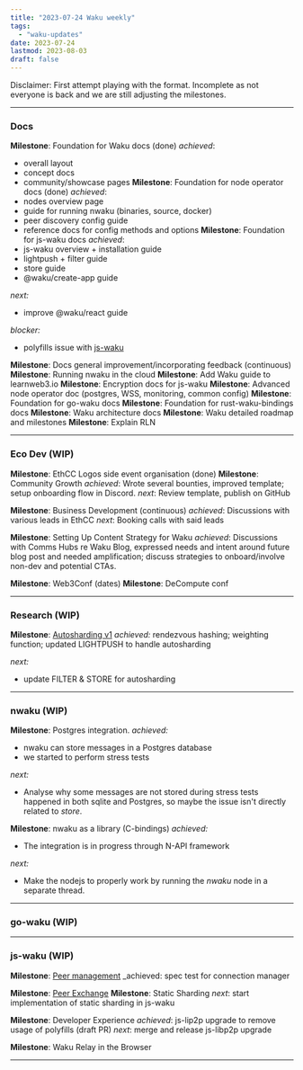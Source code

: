 ```yaml
---
title: "2023-07-24 Waku weekly"
tags:
  - "waku-updates"
date: 2023-07-24
lastmod: 2023-08-03
draft: false
---
```


Disclaimer: First attempt playing with the format. Incomplete as not everyone is back and we are still adjusting the milestones.

---

### Docs

**Milestone**: Foundation for Waku docs (done)
_achieved_:
- overall layout
- concept docs
- community/showcase pages
**Milestone**: Foundation for node operator docs (done)
_achieved_:
- nodes overview page
- guide for running nwaku (binaries, source, docker)
- peer discovery config guide
- reference docs for config methods and options
**Milestone**: Foundation for js-waku docs
_achieved_:
- js-waku overview + installation guide
- lightpush + filter guide
- store guide
- @waku/create-app guide

_next:_
- improve @waku/react guide

_blocker:_
- polyfills issue with [js-waku](https://github.com/waku-org/js-waku/issues/1415)

**Milestone**: Docs general improvement/incorporating feedback (continuous)
**Milestone**: Running nwaku in the cloud
**Milestone**: Add Waku guide to learnweb3.io
**Milestone**: Encryption docs for js-waku
**Milestone**: Advanced node operator doc (postgres, WSS, monitoring, common config)
**Milestone**: Foundation for go-waku docs
**Milestone**: Foundation for rust-waku-bindings docs
**Milestone**: Waku architecture docs
**Milestone**: Waku detailed roadmap and milestones
**Milestone**: Explain RLN

---

### Eco Dev (WIP)

**Milestone**: EthCC Logos side event organisation (done)
**Milestone**: Community Growth
_achieved_: Wrote several bounties, improved template; setup onboarding flow in Discord.
_next_: Review template, publish on GitHub

**Milestone**: Business Development (continuous)
_achieved_: Discussions with various leads in EthCC
_next_: Booking calls with said leads

**Milestone**: Setting Up Content Strategy for Waku
_achieved_: Discussions with Comms Hubs re Waku Blog, expressed needs and intent around future blog post and needed amplification; discuss strategies to onboard/involve non-dev and potential CTAs.

**Milestone**: Web3Conf (dates)
**Milestone**: DeCompute conf

---

### Research (WIP)

**Milestone**: [Autosharding v1](https://github.com/waku-org/nwaku/issues/1846)
_achieved:_ rendezvous hashing; weighting function; updated LIGHTPUSH to handle autosharding

_next:_
- update FILTER & STORE for autosharding

---

### nwaku (WIP)

**Milestone**: Postgres integration.
_achieved:_
- nwaku can store messages in a Postgres database
- we started to perform stress tests

_next:_
- Analyse why some messages are not stored during stress tests happened in both sqlite and Postgres, so maybe the issue isn't directly related to _store_.

**Milestone**: nwaku as a library (C-bindings)
_achieved:_
- The integration is in progress through N-API framework

_next:_
- Make the nodejs to properly work by running the _nwaku_ node in a separate thread.

---

### go-waku (WIP)


---

### js-waku (WIP)

**Milestone**: [Peer management](https://github.com/waku-org/js-waku/issues/914)
_achieved: spec test for connection manager

**Milestone**: [Peer Exchange](https://github.com/waku-org/js-waku/issues/1429)
**Milestone**: Static Sharding
_next_: start implementation of static sharding in js-waku

**Milestone**: Developer Experience
_achieved_: js-lip2p upgrade to remove usage of polyfills (draft PR)
_next_: merge and release js-libp2p upgrade

**Milestone**: Waku Relay in the Browser

---